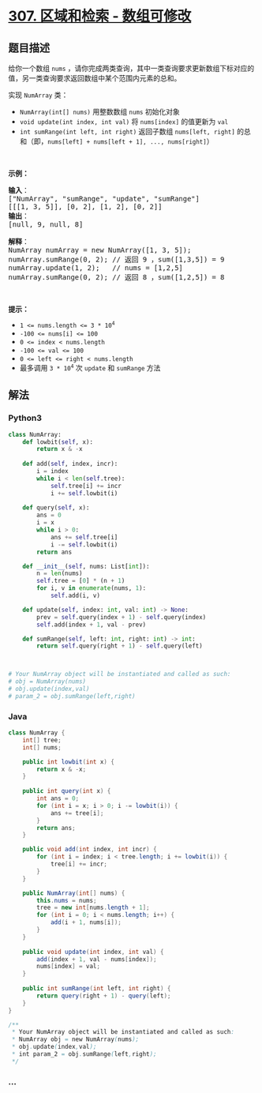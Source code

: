 # [307. 区域和检索 - 数组可修改](https://leetcode-cn.com/problems/range-sum-query-mutable)



## 题目描述

<!-- 这里写题目描述 -->

<p>给你一个数组 <code>nums</code> ，请你完成两类查询，其中一类查询要求更新数组下标对应的值，另一类查询要求返回数组中某个范围内元素的总和。</p>

<p>实现 <code>NumArray</code> 类：</p>

<div class="original__bRMd">
<div>
<ul>
	<li><code>NumArray(int[] nums)</code> 用整数数组 <code>nums</code> 初始化对象</li>
	<li><code>void update(int index, int val)</code> 将 <code>nums[index]</code> 的值更新为 <code>val</code></li>
	<li><code>int sumRange(int left, int right)</code> 返回子数组 <code>nums[left, right]</code> 的总和（即，<code>nums[left] + nums[left + 1], ..., nums[right]</code>）</li>
</ul>

<p> </p>

<p><strong>示例：</strong></p>

<pre>
<strong>输入</strong>：
["NumArray", "sumRange", "update", "sumRange"]
[[[1, 3, 5]], [0, 2], [1, 2], [0, 2]]
<strong>输出</strong>：
[null, 9, null, 8]

<strong>解释</strong>：
NumArray numArray = new NumArray([1, 3, 5]);
numArray.sumRange(0, 2); // 返回 9 ，sum([1,3,5]) = 9
numArray.update(1, 2);   // nums = [1,2,5]
numArray.sumRange(0, 2); // 返回 8 ，sum([1,2,5]) = 8
</pre>

<p> </p>

<p><strong>提示：</strong></p>

<ul>
	<li><code>1 <= nums.length <= 3 * 10<sup>4</sup></code></li>
	<li><code>-100 <= nums[i] <= 100</code></li>
	<li><code>0 <= index < nums.length</code></li>
	<li><code>-100 <= val <= 100</code></li>
	<li><code>0 <= left <= right < nums.length</code></li>
	<li>最多调用 <code>3 * 10<sup>4</sup></code> 次 <code>update</code> 和 <code>sumRange</code> 方法</li>
</ul>
</div>
</div>


## 解法

<!-- 这里可写通用的实现逻辑 -->

<!-- tabs:start -->

### **Python3**

<!-- 这里可写当前语言的特殊实现逻辑 -->

```python
class NumArray:
    def lowbit(self, x):
        return x & -x
    
    def add(self, index, incr):
        i = index
        while i < len(self.tree):
            self.tree[i] += incr
            i += self.lowbit(i)
    
    def query(self, x):
        ans = 0
        i = x
        while i > 0:
            ans += self.tree[i]
            i -= self.lowbit(i)
        return ans

    def __init__(self, nums: List[int]):
        n = len(nums)
        self.tree = [0] * (n + 1)
        for i, v in enumerate(nums, 1):
            self.add(i, v)

    def update(self, index: int, val: int) -> None:
        prev = self.query(index + 1) - self.query(index)
        self.add(index + 1, val - prev)

    def sumRange(self, left: int, right: int) -> int:
        return self.query(right + 1) - self.query(left)



# Your NumArray object will be instantiated and called as such:
# obj = NumArray(nums)
# obj.update(index,val)
# param_2 = obj.sumRange(left,right)
```

### **Java**

<!-- 这里可写当前语言的特殊实现逻辑 -->

```java
class NumArray {
    int[] tree;
    int[] nums;

    public int lowbit(int x) {
        return x & -x;
    }
    
    public int query(int x) {
        int ans = 0;
        for (int i = x; i > 0; i -= lowbit(i)) {
            ans += tree[i];
        }
        return ans;
    }

    public void add(int index, int incr) {
        for (int i = index; i < tree.length; i += lowbit(i)) {
            tree[i] += incr;
        }
    }

    public NumArray(int[] nums) {
        this.nums = nums;
        tree = new int[nums.length + 1];
        for (int i = 0; i < nums.length; i++) {
            add(i + 1, nums[i]);
        }
    }
    
    public void update(int index, int val) {
        add(index + 1, val - nums[index]);
        nums[index] = val;
    }
    
    public int sumRange(int left, int right) {
        return query(right + 1) - query(left);
    }
}

/**
 * Your NumArray object will be instantiated and called as such:
 * NumArray obj = new NumArray(nums);
 * obj.update(index,val);
 * int param_2 = obj.sumRange(left,right);
 */
```

### **...**

```

```

<!-- tabs:end -->
